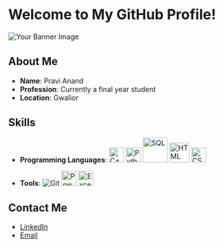 # Welcome to My GitHub Profile!

![Your Banner Image](https://user-images.githubusercontent.com/65373279/148280039-301b677b-74e7-49f8-af75-15e7c9253d74.png)

## About Me
- **Name**: Pravi Anand
- **Profession**: Currently a final year student
- **Location**: Gwalior

## Skills
- **Programming Languages**:
  <img src="https://upload.wikimedia.org/wikipedia/commons/1/18/ISO_C%2B%2B_Logo.svg" alt="C++" width="30"/>
  <img src="https://upload.wikimedia.org/wikipedia/commons/c/c3/Python-logo-notext.svg" alt="Python" width="30"/>
  <img src="https://upload.wikimedia.org/wikipedia/commons/8/87/Sql_data_base_with_logo.png" alt="SQL" width="50"/>
  <img src="https://upload.wikimedia.org/wikipedia/commons/6/61/HTML5_logo_and_wordmark.svg" alt="HTML" width="40"/>
  <img src="https://upload.wikimedia.org/wikipedia/commons/d/d5/CSS3_logo_and_wordmark.svg" alt="CSS" width="30"/>
  
- **Tools**: 
  ![Git](https://img.shields.io/badge/-Git-red)
  <img src="https://upload.wikimedia.org/wikipedia/commons/c/cf/New_Power_BI_Logo.svg" alt="Power BI" width="30"/>
  <img src="https://raw.githubusercontent.com/sempostma/office365-icons/refs/heads/master/png/256/excel.png" alt="Excel" width="30"/>
  
## Contact Me
- [LinkedIn](https://www.linkedin.com/in/yourprofile)
- [Email](mailto:youremail@example.com)
